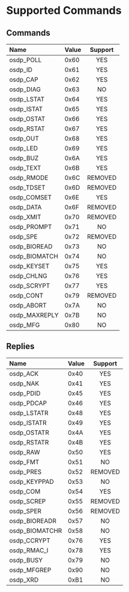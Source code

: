 # Supported Commands #

## Commands ##
| Name | Value | Support |
|:-----|:------|:-------:|
| osdp_POLL     | 0x60 | YES |
| osdp_ID       | 0x61 | YES |
| osdp_CAP      | 0x62 | YES |
| osdp_DIAG     | 0x63 | NO |
| osdp_LSTAT    | 0x64 | YES |
| osdp_ISTAT    | 0x65 | YES |
| osdp_OSTAT    | 0x66 | YES |
| osdp_RSTAT    | 0x67 | YES |
| osdp_OUT      | 0x68 | YES |
| osdp_LED      | 0x69 | YES |
| osdp_BUZ      | 0x6A | YES |
| osdp_TEXT     | 0x6B | YES |
| osdp_RMODE    | 0x6C | REMOVED |
| osdp_TDSET    | 0x6D | REMOVED | 
| osdp_COMSET   | 0x6E | YES | 
| osdp_DATA     | 0x6F | REMOVED |
| osdp_XMIT     | 0x70 | REMOVED |
| osdp_PROMPT   | 0x71 | NO |
| osdp_SPE      | 0x72 | REMOVED |
| osdp_BIOREAD  | 0x73 | NO |
| osdp_BIOMATCH | 0x74 | NO |
| osdp_KEYSET   | 0x75 | YES |
| osdp_CHLNG    | 0x76 | YES |
| osdp_SCRYPT   | 0x77 | YES |
| osdp_CONT     | 0x79 | REMOVED |
| osdp_ABORT    | 0x7A | NO |
| osdp_MAXREPLY | 0x7B | NO |
| osdp_MFG      | 0x80 | NO |

## Replies ##
| Name | Value | Support |
|:-----|:------|:-------:|
| osdp_ACK      | 0x40 | YES |
| osdp_NAK      | 0x41 | YES |
| osdp_PDID     | 0x45 | YES |
| osdp_PDCAP    | 0x46 | YES |
| osdp_LSTATR   | 0x48 | YES |
| osdp_ISTATR   | 0x49 | YES |
| osdp_OSTATR   | 0x4A | YES |
| osdp_RSTATR   | 0x4B | YES |
| osdp_RAW      | 0x50 | YES |
| osdp_FMT      | 0x51 | NO  |
| osdp_PRES     | 0x52 | REMOVED |
| osdp_KEYPPAD  | 0x53 | NO  |
| osdp_COM      | 0x54 | YES |
| osdp_SCREP    | 0x55 | REMOVED |
| osdp_SPER     | 0x56 | REMOVED |
| osdp_BIOREADR | 0x57 | NO  |
| osdp_BIOMATCHR  | 0x58 | NO |
| osdp_CCRYPT   | 0x76 | YES |
| osdp_RMAC_I   | 0x78 | YES |
| osdp_BUSY     | 0x79 | NO  |
| osdp_MFGREP   | 0x90 | NO  |
| osdp_XRD      | 0xB1 | NO  |
